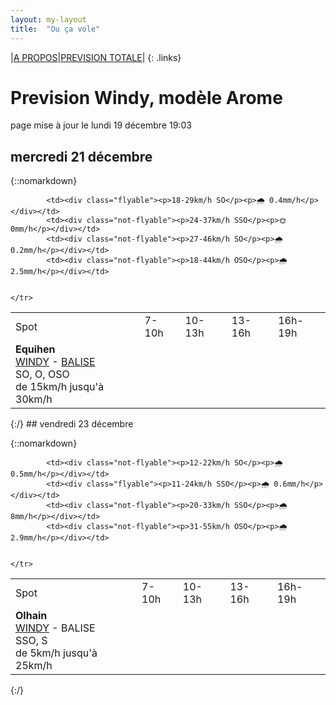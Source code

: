 ```yaml
---
layout: my-layout
title:  "Ou ça vole"
---
```


|[A PROPOS](about)|[PREVISION TOTALE](all)|
{: .links}

# Prevision Windy, modèle Arome
page mise à jour le lundi 19 décembre 19:03



## mercredi 21 décembre

{::nomarkdown}
<table>
  <tbody>
    <tr>
      <td>Spot</td>
      <td>7-10h</td>
      <td>10-13h</td>
      <td>13-16h</td>
      <td>16h-19h</td>
    </tr>
<tr>
        <td><strong>Equihen</strong>  <br><a href="https://windy.com/50.679/1.572?50.279,1.571,8,m:e3CagdM">WINDY</a> - <span class=""><a href="https://balisemeteo.com/balise_histo.php?idBalise=159">BALISE</a> </span><br> <span class="vent-favorable">SO, O, OSO</span><br><span class="force-vent">de 15km/h jusqu'à 30km/h</span> </td>
        
            <td><div class="flyable"><p>18-29km/h SO</p><p>🌧 0.4mm/h</p></div></td>
            <td><div class="not-flyable"><p>24-37km/h SSO</p><p>🌞 0mm/h</p></div></td>
            <td><div class="not-flyable"><p>27-46km/h SO</p><p>🌧 0.2mm/h</p></div></td>
            <td><div class="not-flyable"><p>18-44km/h OSO</p><p>🌧 2.5mm/h</p></div></td>
            
        
    </tr>

</tbody>
</table>
{:/}
## vendredi 23 décembre

{::nomarkdown}
<table>
  <tbody>
    <tr>
      <td>Spot</td>
      <td>7-10h</td>
      <td>10-13h</td>
      <td>13-16h</td>
      <td>16h-19h</td>
    </tr>
<tr>
        <td><strong>Olhain</strong>  <br><a href="https://windy.com/50.434/2.586?50.031,2.587,8,m:e3eagft">WINDY</a> - <span class="no-balise"> BALISE </span><br> <span class="vent-favorable">SSO, S</span><br><span class="force-vent">de 5km/h jusqu'à 25km/h</span> </td>
        
            <td><div class="not-flyable"><p>12-22km/h SO</p><p>🌧 0.5mm/h</p></div></td>
            <td><div class="flyable"><p>11-24km/h SSO</p><p>🌧 0.6mm/h</p></div></td>
            <td><div class="not-flyable"><p>20-33km/h SSO</p><p>🌧 8mm/h</p></div></td>
            <td><div class="not-flyable"><p>31-55km/h OSO</p><p>🌧 2.9mm/h</p></div></td>
            
        
    </tr>

</tbody>
</table>
{:/}
